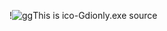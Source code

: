 !![gg](https://github.com/user-attachments/assets/55f8f871-55a7-4597-aecc-446f34366f42)This is ico-Gdionly.exe source
